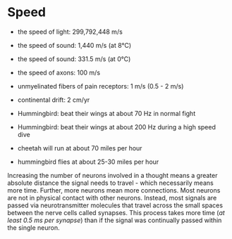 # Speed


- the speed of light:             299,792,448   m/s
- the speed of sound:                   1,440   m/s (at 8℃)
- the speed of sound:                     331.5 m/s (at 0℃)
- the speed of axons:                     100   m/s
- unmyelinated fibers of pain receptors:    1   m/s (0.5 - 2 m/s)


- continental drift:                          2 cm/yr

- Hummingbird: beat their wings at about 70 Hz in normal fight
- Hummingbird: beat their wings at about 200 Hz during a high speed dive
- cheetah will run at about 70 miles per hour
- hummingbird flies at about 25-30 miles per hour



Increasing the number of neurons involved in a thought means a greater absolute distance the signal needs to travel - which necessarily means more time. Further, more neurons mean more connections. Most neurons are not in physical contact with other neurons. Instead, most signals are passed via neurotransmitter molecules that travel across the small spaces between the nerve cells called synapses. This process takes more time (*at least 0.5 ms per synapse*) than if the signal was continually passed within the single neuron.
